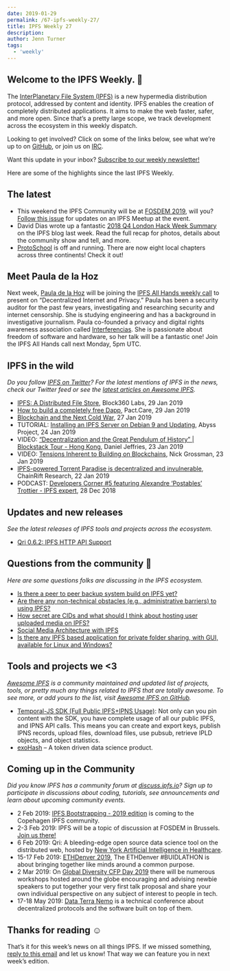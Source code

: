 ```yaml
---
date: 2019-01-29
permalink: /67-ipfs-weekly-27/
title: IPFS Weekly 27
description:
author: Jenn Turner
tags:
  - 'weekly'
---
```


## Welcome to the IPFS Weekly. 👋

The [InterPlanetary File System (IPFS)](https://ipfs.io/) is a new hypermedia distribution protocol, addressed by content and identity. IPFS enables the creation of completely distributed applications. It aims to make the web faster, safer, and more open. Since that’s a pretty large scope, we track development across the ecosystem in this weekly dispatch.

Looking to get involved? Click on some of the links below, see what we’re up to on [GitHub](https://github.com/ipfs), or join us on [IRC](https://riot.im/app/#/room/#ipfs:matrix.org).

Want this update in your inbox? [Subscribe to our weekly newsletter!](http://eepurl.com/gL2Pi5)

Here are some of the highlights since the last IPFS Weekly.

## The latest

- This weekend the IPFS Community will be at [FOSDEM 2019](https://github.com/ipfs/community/issues/378#issuecomment-458439399), will you? [Follow this issue](https://github.com/ipfs/community/issues/378#issuecomment-458439399) for updates on an IPFS Meetup at the event.
- David Dias wrote up a fantastic [2018 Q4 London Hack Week Summary](https://blog.ipfs.io/65-london-hack-week-report/) on the IPFS blog last week. Read the full recap for photos, details about the community show and tell, and more.
- [ProtoSchool](https://proto.school/#/chapters) is off and running. There are now eight local chapters across three continents! Check it out!

## Meet Paula de la Hoz

Next week, [Paula de la Hoz](https://terceranexus6.github.io/) will be joining the [IPFS All Hands weekly call](https://github.com/ipfs/team-mgmt#-ipfs-weekly-call--formerly-known-as-ipfs-all-hands-call) to present on “Decentralized Internet and Privacy.” Paula has been a security auditor for the past few years, investigating and researching security and internet censorship. She is studying engineering and has a background in investigative journalism. Paula co-founded a privacy and digital rights awareness association called [Interferencias](https://twitter.com/Inter_ferencias). She is passionate about freedom of software and hardware, so her talk will be a fantastic one! Join the IPFS All Hands call next Monday, 5pm UTC.

## IPFS in the wild

_Do you follow [IPFS on Twitter](https://twitter.com/IPFSbot)? For the latest mentions of IPFS in the news, check our Twitter feed or see the [latest articles on Awesome IPFS](https://awesome.ipfs.io/categories/articles/)._

- [IPFS: A Distributed File Store](https://medium.com/block360-labs/ipfs-a-distributed-file-store-533cda4c6047), Block360 Labs, 29 Jan 2019
- [How to build a completely free Dapp](https://blog.florence.chat/tutorial-how-to-build-a-completely-free-dapp-11a4ddf5959c), Pact.Care, 29 Jan 2019
- [Blockchain and the Next Cold War](https://medium.com/@johnstonmike/ipfs-next-cold-war-f4470dbd5f0f), 27 Jan 2019
- TUTORIAL: [Installing an IPFS Server on Debian 9 and Updating](https://www.abyssproject.net/2019/01/installation-dun-serveur-ipfs-sous-debian-9-et-mise-a-jour/), Abyss Project, 24 Jan 2019
- VIDEO: [“Decentralization and the Great Pendulum of History” | Blockstack Tour - Hong Kong](https://www.youtube.com/watch?v=o2HxOqZzR1U), Daniel Jeffries, 23 Jan 2019
- VIDEO: [Tensions Inherent to Building on Blockchains](https://blog.blockstack.org/nick-grossman-on-tensions-inherent-to-building-on-blockchains/), Nick Grossman, 23 Jan 2019
- [IPFS-powered Torrent Paradise is decentralized and invulnerable](https://medium.com/chainrift-research/ipfs-powered-torrent-paradise-is-decentralized-and-invulnerable-fde51a0bc4d6), ChainRift Research, 22 Jan 2019
- PODCAST: [Developers Corner #5 featuring Alexandre ‘Postables’ Trottier - IPFS expert](https://www.youtube.com/watch?v=TDvgcdMxmzo&feature=youtu.be), 28 Dec 2018

## Updates and new releases

_See the latest releases of IPFS tools and projects across the ecosystem._

- [Qri 0.6.2: IPFS HTTP API Support](https://github.com/qri-io/qri/releases/tag/v0.6.2)

## Questions from the community 🤔

_Here are some questions folks are discussing in the IPFS ecosystem._

- [Is there a peer to peer backup system build on IPFS yet?](https://www.reddit.com/r/ipfs/comments/aifgtc/is_there_a_peer_to_peer_backup_system_build_on/)
- [Are there any non-technical obstacles (e.g., administrative barriers) to using IPFS?](https://www.reddit.com/r/ipfs/comments/ahgexw/are_there_any_nontechnical_obstacles_eg/)
- [How secret are CIDs and what should I think about hosting user uploaded media on IPFS?](https://discuss.ipfs.io/t/how-secret-are-cids-and-what-should-i-think-about-hosting-user-uploaded-media-on-ipfs/4740)
- [Social Media Architecture with IPFS](https://discuss.ipfs.io/t/social-media-architecture-with-ipfs/4625/2)
- [Is there any IPFS based application for private folder sharing, with GUI, available for Linux and Windows?](https://www.reddit.com/r/ipfs/comments/acw116/ipfs_based_file_sharing_application_with_gui/)

## Tools and projects we <3

_[Awesome IPFS](https://awesome.ipfs.io/) is a community maintained and updated list of projects, tools, or pretty much any things related to IPFS that are totally awesome. To see more, or add yours to the list, visit [Awesome IPFS on GitHub](https://github.com/ipfs/awesome-ipfs)._

- [Temporal-JS SDK (Full Public IPFS+IPNS Usage)](https://rtradetechnologies.atlassian.net/wiki/spaces/TEM/blog/2019/01/29/57671683/Temporal-JS+SDK+Full+Public+IPFS+IPNS+Usage): Not only can you pin content with the SDK, you have complete usage of all our public IPFS, and IPNS API calls. This means you can create and export keys, publish IPNS records, upload files, download files, use pubsub, retrieve IPLD objects, and object statistics.
- [exoHash](https://galactictalk.org/d/1815-exohash-a-token-driven-data-science-product) – A token driven data science product.

## Coming up in the Community

_Did you know IPFS has a community forum at [discuss.ipfs.io](https://discuss.ipfs.io/)? Sign up to participate in discussions about coding, tutorials, see announcements and learn about upcoming community events._

- 2 Feb 2019: [IPFS Bootstrapping - 2019 edition](https://www.meetup.com/it-IT/copenhagen-ipfs/events/258321153/) is coming to the Copehagen IPFS community.
- 2-3 Feb 2019: IPFS will be a topic of discussion at FOSDEM in Brussels. [Join us there!](https://fosdem.org/2019/)
- 6 Feb 2019: Qri: A bleeding-edge open source data science tool on the distributed web, hosted by [New York Artificial Intelligence in Healthcare](https://www.meetup.com/NYHAIS/events/257935451/).
- 15-17 Feb 2019: [ETHDenver 2019](https://www.ethdenver.com/#venue), The ETHDenver #BUIDLATHON is about bringing together like minds around a common purpose.
- 2 Mar 2019: On [Global Diversity CFP Day 2019](https://www.globaldiversitycfpday.com/) there will be numerous workshops hosted around the globe encouraging and advising newbie speakers to put together your very first talk proposal and share your own individual perspective on any subject of interest to people in tech.
- 17-18 May 2019: [Data Terra Nemo](https://dtn.is/) is a technical conference about decentralized protocols and the software built on top of them.

## Thanks for reading ☺️

That’s it for this week’s news on all things IPFS. If we missed something, [reply to this email](mailto:newsletter@ipfs.io) and let us know! That way we can feature you in next week’s edition.
